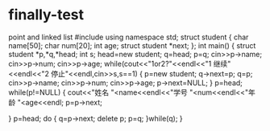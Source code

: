 # finally-test
point and linked list
#include <iostream>
using namespace std;
struct student
{
 char name[50];
 char num[20];
 int age;
 struct student *next;
};
int main()
{
 struct student *p,*q,*head;
 int s;
 head=new student;
 q=head;
 p=q;
 cin>>p->name;
 cin>>p->num;
 cin>>p->age;
 while(cout<<"1or2?"<<endl<<"1 继续"<<endl<<"2 停止"<<endl,cin>>s,s==1)
 {
  p=new student;
  q->next=p;
  q=p;
  cin>>p->name;
  cin>>p->num;
  cin>>p->age;
  p->next=NULL;
 }
 p=head;
 while(p!=NULL)
 {
  cout<<"姓名 "<<p->name<<endl<<"学号 "<<p->num<<endl<<"年龄 "<<p->age<<endl;
  p=p->next;
   
 }
 p=head;
 do
 {
  q=p->next;
  delete p;
  p=q;
 }while(q);
}

